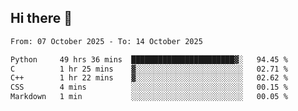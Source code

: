 ## Hi there 👋

<!--
**Bojupi/Bojupi** is a ✨ _special_ ✨ repository because its `README.md` (this file) appears on your GitHub profile.

Here are some ideas to get you started:

- 🔭 I’m currently working on ...
- 🌱 I’m currently learning ...
- 👯 I’m looking to collaborate on ...
- 🤔 I’m looking for help with ...
- 💬 Ask me about ...
- 📫 How to reach me: ...
- 😄 Pronouns: ...
- ⚡ Fun fact: ...
-->

<!--START_SECTION:waka-->

```txt
From: 07 October 2025 - To: 14 October 2025

Python     49 hrs 36 mins  ███████████████████████▓░   94.45 %
C          1 hr 25 mins    ▓░░░░░░░░░░░░░░░░░░░░░░░░   02.71 %
C++        1 hr 22 mins    ▓░░░░░░░░░░░░░░░░░░░░░░░░   02.62 %
CSS        4 mins          ░░░░░░░░░░░░░░░░░░░░░░░░░   00.15 %
Markdown   1 min           ░░░░░░░░░░░░░░░░░░░░░░░░░   00.05 %
```

<!--END_SECTION:waka-->

